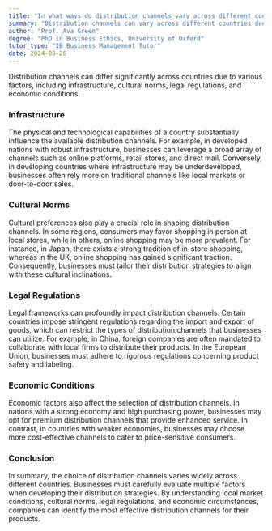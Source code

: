 ```yaml
---
title: "In what ways do distribution channels vary across different countries?"
summary: "Distribution channels can vary across different countries due to factors like infrastructure, cultural norms, legal regulations, and economic conditions."
author: "Prof. Ava Green"
degree: "PhD in Business Ethics, University of Oxford"
tutor_type: "IB Business Management Tutor"
date: 2024-06-26
---
```


Distribution channels can differ significantly across countries due to various factors, including infrastructure, cultural norms, legal regulations, and economic conditions.

### Infrastructure

The physical and technological capabilities of a country substantially influence the available distribution channels. For example, in developed nations with robust infrastructure, businesses can leverage a broad array of channels such as online platforms, retail stores, and direct mail. Conversely, in developing countries where infrastructure may be underdeveloped, businesses often rely more on traditional channels like local markets or door-to-door sales.

### Cultural Norms

Cultural preferences also play a crucial role in shaping distribution channels. In some regions, consumers may favor shopping in person at local stores, while in others, online shopping may be more prevalent. For instance, in Japan, there exists a strong tradition of in-store shopping, whereas in the UK, online shopping has gained significant traction. Consequently, businesses must tailor their distribution strategies to align with these cultural inclinations.

### Legal Regulations

Legal frameworks can profoundly impact distribution channels. Certain countries impose stringent regulations regarding the import and export of goods, which can restrict the types of distribution channels that businesses can utilize. For example, in China, foreign companies are often mandated to collaborate with local firms to distribute their products. In the European Union, businesses must adhere to rigorous regulations concerning product safety and labeling.

### Economic Conditions

Economic factors also affect the selection of distribution channels. In nations with a strong economy and high purchasing power, businesses may opt for premium distribution channels that provide enhanced service. In contrast, in countries with weaker economies, businesses may choose more cost-effective channels to cater to price-sensitive consumers.

### Conclusion

In summary, the choice of distribution channels varies widely across different countries. Businesses must carefully evaluate multiple factors when developing their distribution strategies. By understanding local market conditions, cultural norms, legal regulations, and economic circumstances, companies can identify the most effective distribution channels for their products.
    